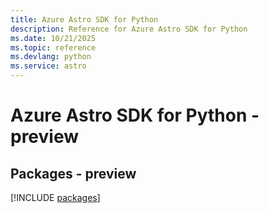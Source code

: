 ```yaml
---
title: Azure Astro SDK for Python
description: Reference for Azure Astro SDK for Python
ms.date: 10/21/2025
ms.topic: reference
ms.devlang: python
ms.service: astro
---
```

# Azure Astro SDK for Python - preview
## Packages - preview
[!INCLUDE [packages](astro-index.md)]